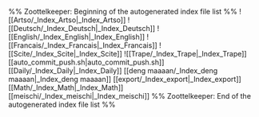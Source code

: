 %% Zoottelkeeper: Beginning of the autogenerated index file list  %%
 ![[Artso/_Index_Artso|_Index_Artso]]
 ![[Deutsch/_Index_Deutsch|_Index_Deutsch]]
 ![[English/_Index_English|_Index_English]]
 ![[Francais/_Index_Francais|_Index_Francais]]
 ![[Scite/_Index_Scite|_Index_Scite]]
 ![[Trape/_Index_Trape|_Index_Trape]]
 [[auto_commit_push.sh|auto_commit_push.sh]]
 [[Daily/_Index_Daily|_Index_Daily]]
 [[deng maaaan/_Index_deng maaaan|_Index_deng maaaan]]
 [[export/_Index_export|_Index_export]]
 [[Math/_Index_Math|_Index_Math]]
 [[meischi/_Index_meischi|_Index_meischi]]
%% Zoottelkeeper: End of the autogenerated index file list  %%
